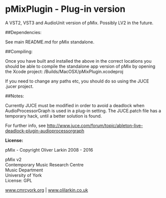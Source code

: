 # pMixPlugin - Plug-in version

A VST2, VST3 and AudioUnit version of pMix. Possibly LV2 in the future.

##Dependencies:

See main README.md for pMix standalone.

##Compiling:

Once you have built and installed the above in the correct locations you should be able to compile the standalone app version of pMix by opening the Xcode project: /Builds/MacOSX/pMixPlugin.xcodeproj

If you need to change any paths etc, you should do so using the JUCE .jucer project.

##Notes:

Currently JUCE must be modified in order to avoid a deadlock when AudioProcessorGraph is used in a plug-in setting. The JUCE.patch file has a temporary hack, until a better solution is found.

For further info, see http://www.juce.com/forum/topic/ableton-live-deadlock-plugin-audioprocessorgraph


**License:**

pMix - Copyright Oliver Larkin 2008 - 2016

pMix v2    
Contemporary Music Research Centre  
Music Department  
University of York  
License: GPL
  
www.cmrcyork.org | www.olilarkin.co.uk